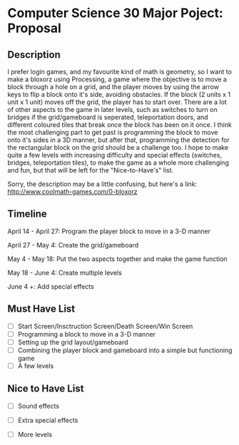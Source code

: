 # Computer Science 30 Major Poject: Proposal
## Description 
  I prefer login games, and my favourite kind of math is geometry, so I want to make a bloxorz using Processing, a game where the objective is to move a block through a hole on a grid, and the player moves by using the arrow keys to flip a block onto it's side, avoiding obstacles. If the block (2 units x 1 unit x 1 unit) moves off the grid, the player has to start over. There are a lot of other aspects to the game in later levels, such as switches to turn on bridges if the grid/gameboard is seperated, teleportation doors, and different coloured tiles that break once the block has been on it once. I think the most challenging part to get past is programming the block to move onto it's sides in a 3D manner, but after that, programming the detection for the rectangular block on the grid should be a challenge too. I hope to make quite a few levels with increasing difficulty and special effects (switches, bridges, teleportation tiles), to make the game as a whole more challenging and fun, but that will be left for the "Nice-to-Have's" list. 
  
  Sorry, the description may be a little confusing, but here's a link: http://www.coolmath-games.com/0-bloxorz 
## Timeline
  April 14 - April 27: Program the player block to move in a 3-D manner
  
  April 27 - May 4: Create the grid/gameboard
  
  May 4 - May 18: Put the two aspects together and make the game function
  
  May 18 - June 4: Create multiple levels
  
  June 4 +: Add special effects
  
## Must Have List
- [ ] Start Screen/Insctruction Screen/Death Screen/Win Screen
- [ ] Programming a block to move in a 3-D manner
- [ ] Setting up the grid layout/gameboard
- [ ] Combining the player block and gameboard into a simple but functioning game
- [ ] A few levels

## Nice to Have List
- [ ] Sound effects
- [ ] Extra special effects
- [ ] More levels

